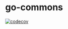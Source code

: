 # go-commons

[![codecov](https://codecov.io/github/cloud-bulldozer/go-commons/branch/main/graph/badge.svg?token=CFPW1UV7FO)](https://codecov.io/github/cloud-bulldozer/go-commons)